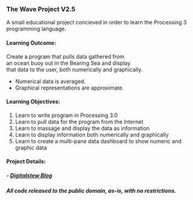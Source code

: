 ### The Wave Project V2.5
A small educational project concieved in order to learn the Processing 3  programming language.  

#### Learning Outcome:   
  Create a program that pulls data gathered from     
  an ocean buoy out in the Bearing Sea and display  
  that data to the user, both numerically and graphically.  
  - Numerical data is averaged.  
  - Graphical representations are approximate.  

#### Learning Objectives:  
1) Learn to write program in Processing 3.0  
2) Learn to pull data for the program from the Internet  
3) Learn to massage and display the data as information  
4) Learn to display information both numerically and graphically  
5) Learn to create a multi-pane data dashboard to show numeric and graphic data  
  
#### Project Details:  
##### - [Digitalstew Blog](http://digitalstew.blogspot.com/2015/12/the-wave-project-v25.html)  

##### All code released to the public domain, as-is, with no restrictions.  
